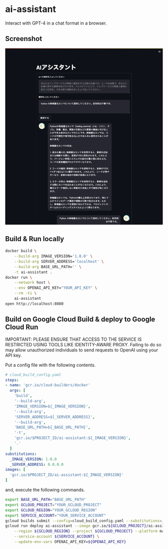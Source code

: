# ai-assistant

Interact with GPT-4 in a chat format in a browser.

## Screenshot

![](./doc/screenshot.png)

## Build & Run locally

```sh
docker build \
    --build-arg IMAGE_VERSION='1.0.0' \
    --build-arg SERVER_ADDRESS='localhost' \
    --build-arg BASE_URL_PATH='' \
    -t ai-assistant .
docker run \
    --network host \
    --env OPENAI_API_KEY="YOUR_API_KEY" \
    --rm -ti \
    ai-assistant
open http://localhost:8080
```

## Build on Google Cloud Build & deploy to Google Cloud Run

IMPORTANT: PLEASE ENSURE THAT ACCESS TO THE SERVICE IS RESTRICTED USING TOOLS LIKE IDENTITY-AWARE PROXY. Failing to do so may allow unauthorized individuals to send requests to OpenAI using your API key.

Put a config file with the following contents.

```yml
# cloud_build_config.yaml
steps:
- name: 'gcr.io/cloud-builders/docker'
  args: [
    'build',
    '--build-arg',
    'IMAGE_VERSION=${_IMAGE_VERSION}',
    '--build-arg',
    'SERVER_ADDRESS=${_SERVER_ADDRESS}',
    '--build-arg',
    'BASE_URL_PATH=${_BASE_URL_PATH}',
    '-t',
    'gcr.io/$PROJECT_ID/ai-assistant:${_IMAGE_VERSION}',
    '.'
  ]
substitutions:
  _IMAGE_VERSION: 1.0.0
  _SERVER_ADDRESS: 0.0.0.0
images: [
  'gcr.io/$PROJECT_ID/ai-assistant:${_IMAGE_VERSION}'
]
```

and, execute the following commands.

```sh
export BASE_URL_PATH="BASE_URL_PATH"
export GCLOUD_PROJECT="YOUR_GCLOUD_PROJECT"
export GCLOUD_REGION="YOUR_GCLOUD_REGION"
export SERVICE_ACCOUNT="YOUR_SERVICE_ACCOUNT"
gcloud builds submit --config=cloud_build_config.yaml --substitutions=_BASE_URL_PATH=/${BASE_URL_PATH}
gcloud run deploy ai-assistant --image gcr.io/${GCLOUD_PROJECT}/ai-assistant:1.0.0 \
    --region ${GCLOUD_REGION} --project ${GCLOUD_PROJECT} --platform managed --memory 1Gi \
    --service-account ${SERVICE_ACCOUNT} \
    --update-env-vars OPENAI_API_KEY=${OPENAI_API_KEY}
```


